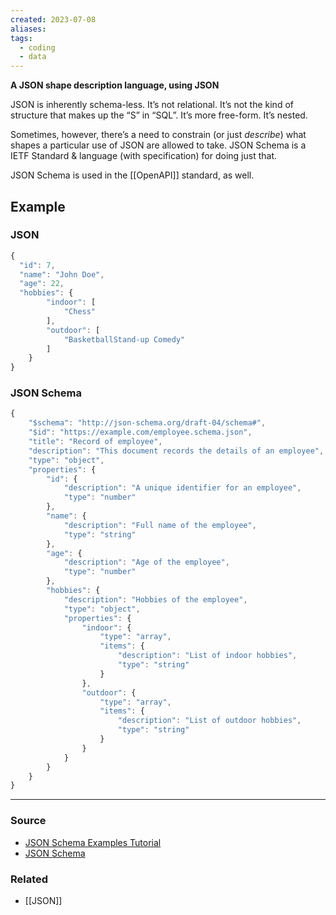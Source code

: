 ```yaml
---
created: 2023-07-08
aliases: 
tags:
  - coding
  - data
---
```

**A JSON shape description language, using JSON**

JSON is inherently schema-less. It’s not relational. It’s not the kind of structure that makes up the “S” in “SQL”. It’s more free-form. It’s nested.

Sometimes, however, there’s a need to constrain (or just *describe*) what shapes a particular use of JSON are allowed to take. JSON Schema is a IETF Standard & language (with specification) for doing just that.

JSON Schema is used in the [[OpenAPI]] standard, as well.

## Example

### JSON

```jsx
{
  "id": 7,
  "name": "John Doe",
  "age": 22,
  "hobbies": {
        "indoor": [
            "Chess"
        ],
        "outdoor": [
            "BasketballStand-up Comedy"
        ]
    }
}
```

### JSON Schema

```jsx
{
    "$schema": "http://json-schema.org/draft-04/schema#",
    "$id": "https://example.com/employee.schema.json",
    "title": "Record of employee",
    "description": "This document records the details of an employee",
    "type": "object",
    "properties": {
        "id": {
            "description": "A unique identifier for an employee",
            "type": "number"
        },
        "name": {
            "description": "Full name of the employee",
            "type": "string"
        },
        "age": {
            "description": "Age of the employee",
            "type": "number"
        },
        "hobbies": {
            "description": "Hobbies of the employee",
            "type": "object",
            "properties": {
                "indoor": {
                    "type": "array",
                    "items": {
                        "description": "List of indoor hobbies",
                        "type": "string"
                    }
                },
                "outdoor": {
                    "type": "array",
                    "items": {
                        "description": "List of outdoor hobbies",
                        "type": "string"
                    }
                }
            }
        }
    }
}
```

****
### Source
- [JSON Schema Examples Tutorial](https://www.mongodb.com/basics/json-schema-examples)
- [JSON Schema](https://json-schema.org/)

### Related
- [[JSON]]
